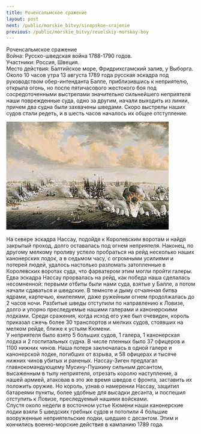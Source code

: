 ```yaml
---
title: Роченсальмское сражение
layout: post
next: /public/morskie_bitvy/sinopskoe-srajenie
previous: /public/morskie_bitvy/revelskiy-morskoy-boy
---
```


Роченсальмское сражение   
Война: Русско-шведская война 1788-1790 годов.  
Участники: Россия, Швеция.  
Место действия: Балтийское море, Фридрихсгамский залив, у Выборга.   
Около 10 часов утра 13 августа 1789 года русская эскадра под руководством обер-интенданта Балле, приблизившись к неприятелю, открыла огонь, но после пятичасового жестокого боя под сосредоточенными выстрелами значительно сильнейшего неприятеля наши поврежденные суда, одно за другим, начали выходить из линии, причем два судна были захвачены шведами. Скоро выстрелы наших судов стали редеть, и в шесть часов началось их общее отступление.   
  

![](/assets/img/Rochensalmskoe.gif)  

  
На севере эскадра Нассау, подойдя к Королевским воротам и найдя закрытый проход, долго оставалась под огнем неприятеля. Наконец, по другому мелкому проливу успело пробраться на рейд несколько наших канонерских лодок, а в седьмом часу, с огромными усилиями и потерей людей, удалось настолько разломать затопленные в Королевских воротах суда, что фарватером этим могли пройти галеры.   
Едва эскадра Нассау прорвалась на рейд, как победа наша сделалась несомненной: первыми отбиты были нами суда, взятые у Балле, а потом начали сдаваться и шведские. В темноте и дыму отчаянная битва ядрами, картечью, книпелями, даже ружейным огнем продолжалась до 2 часов ночи. Разбитые шведы отступили по направлению к Ловизе, долго и упорно преследуемые нашими галерами и канонерскими лодками. Среди сражения, когда исход его уже был очевиден, король приказал сжечь более 30 транспортов и мелких судов, стоявших на мелком рейде, ближе к устьям Кюмени.   
У неприятеля было взято 5 больших судов, 1 галера, 1 канонерская лодка и 2 госпитальных судна. В числе пленных было 37 офицеров и 1100 нижних чинов. Наша потеря заключалась в одной галере и канонерской лодке, погибших от взрыва, и 58 офицерах и тысяче нижних чинов убитых и раненых. Нассау-Зиген предлагал главнокомандующему Мусину-Пушкину сильным десантом, высаженным в тылу неприятеля, отрезать королю наступление, а нашей армией, атаковав в это же время шведов с фронта, заставить их положить оружие. Но король, узнав о намерении Нассау, защитил батареями пункты, более удобные для высадки десанта, и поспешил отступить к Ловизе, преследуемый нашими войсками.   
Спустя около недели в восточном устье Кюмени наши канонерские лодки взяли 5 шведских гребных судов и потопили 4 большие вооруженные неприятельские лодки, шедшие с десантом. Этим и кончились военно-морские действия в кампанию 1789 года.  
 